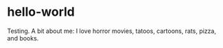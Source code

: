 # hello-world
Testing.
A bit about me: I love horror movies, tatoos, cartoons, rats, pizza, and books.
